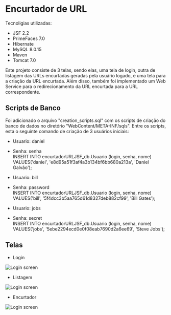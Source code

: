 # Encurtador de URL
Tecnoligias utilizadas: 
- JSF 2.2
- PrimeFaces 7.0
- Hibernate
- MySQL 8.0.15
- Maven
- Tomcat 7.0

Este projeto consiste de 3 telas, sendo elas, uma tela de login, outra de listagem das URLs encurtadas geradas pela usuário logado, e uma tela para a criação da URL encurtada.
Além disso, também foi implementado um Web Service para o redirecionamento da URL encurtada para a URL correspondente. 

## Scripts de Banco

Foi adicionado o arquivo "creation_scripts.sql" com os scripts de criação do banco de dados no diretório "WebContent/META-INF/sqls".
Entre os scripts, esta o seguinte comando de criação de 3 usuários iniciais:

- Usuario: daniel
- Senha: senha <br/>
INSERT INTO encurtadorURLJSF_db.Usuario
(login, senha, nome)
VALUES('daniel', 'e8d95a51f3af4a3b134bf6bb680a213a', 'Daniel Galvão');

- Usuario: bill
- Senha: password <br/>
INSERT INTO encurtadorURLJSF_db.Usuario
(login, senha, nome)
VALUES('bill', '5f4dcc3b5aa765d61d8327deb882cf99', 'Bill Gates');

- Usuario: jobs
- Senha: secret <br/>
INSERT INTO encurtadorURLJSF_db.Usuario
(login, senha, nome)
VALUES('jobs', '5ebe2294ecd0e0f08eab7690d2a6ee69', 'Steve Jobs');

## Telas

- Login

![Login screen](/Users/danielgalvao/Projects/Java/Outros_arquivos/encurtadorURLJSF/login.png)

- Listagem

![Login screen](/Users/danielgalvao/Projects/Java/Outros_arquivos/encurtadorURLJSF/listagem.png)

- Encurtador

![Login screen](/Users/danielgalvao/Projects/Java/Outros_arquivos/encurtadorURLJSF/encurtador.png)